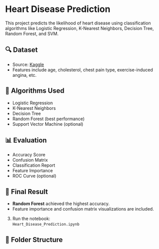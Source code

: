 # Heart Disease Prediction 

This project predicts the likelihood of heart disease using classification algorithms like Logistic Regression, K-Nearest Neighbors, Decision Tree, Random Forest, and SVM.

## 🔍 Dataset

- Source: [Kaggle](https://www.kaggle.com/datasets/fedesoriano/heart-failure-prediction)
- Features include age, cholesterol, chest pain type, exercise-induced angina, etc.

## 🧠 Algorithms Used

- Logistic Regression
- K-Nearest Neighbors
- Decision Tree
- Random Forest (best performance)
- Support Vector Machine (optional)

## 📊 Evaluation

- Accuracy Score
- Confusion Matrix
- Classification Report
- Feature Importance
- ROC Curve (optional)

## 🎯 Final Result

- **Random Forest** achieved the highest accuracy.
- Feature importance and confusion matrix visualizations are included.

 
 
3. Run the notebook:  
   `Heart_Disease_Prediction.ipynb`

## 📁 Folder Structure


